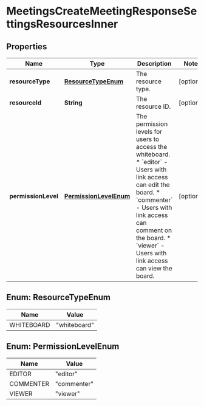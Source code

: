 

# MeetingsCreateMeetingResponseSettingsResourcesInner


## Properties

| Name | Type | Description | Notes |
|------------ | ------------- | ------------- | -------------|
|**resourceType** | [**ResourceTypeEnum**](#ResourceTypeEnum) | The resource type. |  [optional] |
|**resourceId** | **String** | The resource ID. |  [optional] |
|**permissionLevel** | [**PermissionLevelEnum**](#PermissionLevelEnum) | The permission levels for users to access the whiteboard.  * &#x60;editor&#x60; - Users with link access can edit the board.  * &#x60;commenter&#x60; - Users with link access can comment on the board.  * &#x60;viewer&#x60; - Users with link access can view the board. |  [optional] |



## Enum: ResourceTypeEnum

| Name | Value |
|---- | -----|
| WHITEBOARD | &quot;whiteboard&quot; |



## Enum: PermissionLevelEnum

| Name | Value |
|---- | -----|
| EDITOR | &quot;editor&quot; |
| COMMENTER | &quot;commenter&quot; |
| VIEWER | &quot;viewer&quot; |



